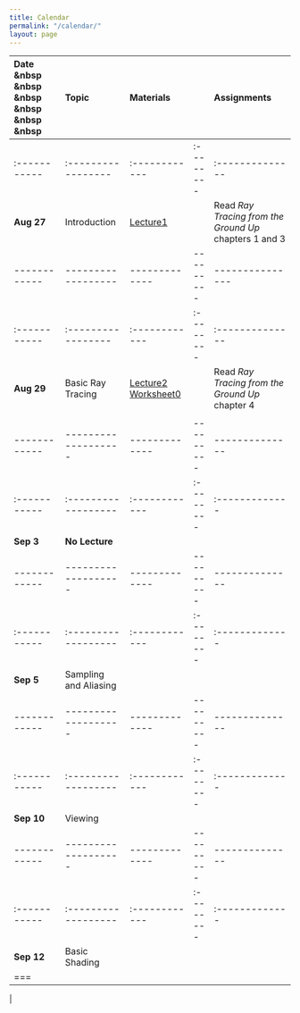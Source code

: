 ```yaml
---
title: Calendar
permalink: "/calendar/"
layout: page
---
```


|**Date** &nbsp &nbsp &nbsp &nbsp &nbsp &nbsp   |**Topic**         |**Materials**||**Assignments**|
|:------------|:----------------|:------------|:--------|:--------------|
|:-----------|:-----------------|:------------|:--------|:--------------|
|**Aug 27**|Introduction      | [Lecture1](https://github.com/shaffer1/UIllinois_Rendering/blob/master/Lecture-1-Preliminaries.pptx?raw=true) | |Read _Ray Tracing from the Ground Up_ chapters 1 and 3     |
|------------|------------------|-------------|---------|---------------|
|:-----------|:-----------------|:------------|:--------|:--------------|
|**Aug 29**|Basic Ray Tracing | [Lecture2](https://github.com/shaffer1/UIllinois_Rendering/blob/master/Lecture-2-Ray%20Tracing.pptx?raw=true) [Worksheet0](https://github.com/shaffer1/UIllinois_Rendering/raw/master/CS%20419-Worksheet0.pdf)   |                     | Read _Ray Tracing from the Ground Up_ chapter 4 |
|            |                   |             |         |              |
|------------|-------------------|-------------|---------|--------------|
|:-----------|:------------------|:------------|:--------|:-------------|
|**Sep 3**   | **No Lecture**    |             |         |             |
|------------|-------------------|-------------|---------|--------------|
|:-----------|:------------------|:------------|:--------|:-------------|
|**Sep 5**   | Sampling and Aliasing | | ||
|------------|-------------------|-------------|---------|--------------|
|:-----------|:------------------|:------------|:--------|:-------------|
|**Sep 10**   | Viewing               |             |         |             |
|------------|-------------------|-------------|---------|--------------|
|:-----------|:------------------|:------------|:--------|:-------------|
|**Sep 12**   | Basic Shading            | | ||
|===
| 
